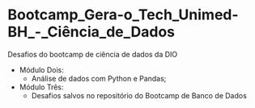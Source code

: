 # Bootcamp_Gera-o_Tech_Unimed-BH_-_Ciência_de_Dados
Desafios do bootcamp de ciência de dados da DIO

- Módulo Dois:
  - Análise de dados com Python e Pandas;
- Módulo Três:
  - Desafios salvos no repositório do Bootcamp de Banco de Dados

